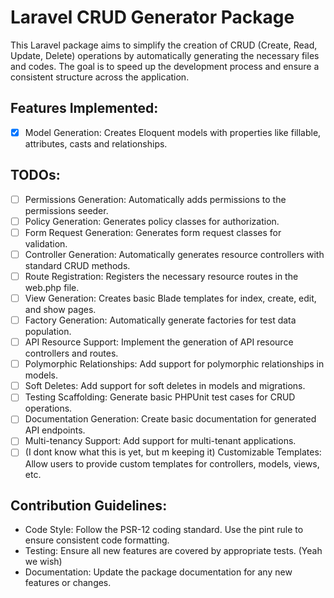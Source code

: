 
# Laravel CRUD Generator Package
This Laravel package aims to simplify the creation of CRUD (Create, Read, Update, Delete) operations by automatically generating the necessary files and codes. The goal is to speed up the development process and ensure a consistent structure across the application.

## Features Implemented:
- [x] Model Generation: Creates Eloquent models with properties like fillable, attributes, casts and relationships.

## TODOs:
- [ ] Permissions Generation: Automatically adds permissions to the permissions seeder.
- [ ] Policy Generation: Generates policy classes for authorization.
- [ ] Form Request Generation: Generates form request classes for validation.
- [ ] Controller Generation: Automatically generates resource controllers with standard CRUD methods.
- [ ] Route Registration: Registers the necessary resource routes in the web.php file.
- [ ] View Generation: Creates basic Blade templates for index, create, edit, and show pages.
- [ ] Factory Generation: Automatically generate factories for test data population.
- [ ] API Resource Support: Implement the generation of API resource controllers and routes.
- [ ] Polymorphic Relationships: Add support for polymorphic relationships in models.
- [ ] Soft Deletes: Add support for soft deletes in models and migrations.
- [ ] Testing Scaffolding: Generate basic PHPUnit test cases for CRUD operations.
- [ ] Documentation Generation: Create basic documentation for generated API endpoints.
- [ ] Multi-tenancy Support: Add support for multi-tenant applications.
- [ ] (I dont know what this is yet, but m keeping it) Customizable Templates: Allow users to provide custom templates for controllers, models, views, etc.

## Contribution Guidelines:
- Code Style: Follow the PSR-12 coding standard. Use the pint rule to ensure consistent code formatting.
- Testing: Ensure all new features are covered by appropriate tests. (Yeah we wish)
- Documentation: Update the package documentation for any new features or changes.
